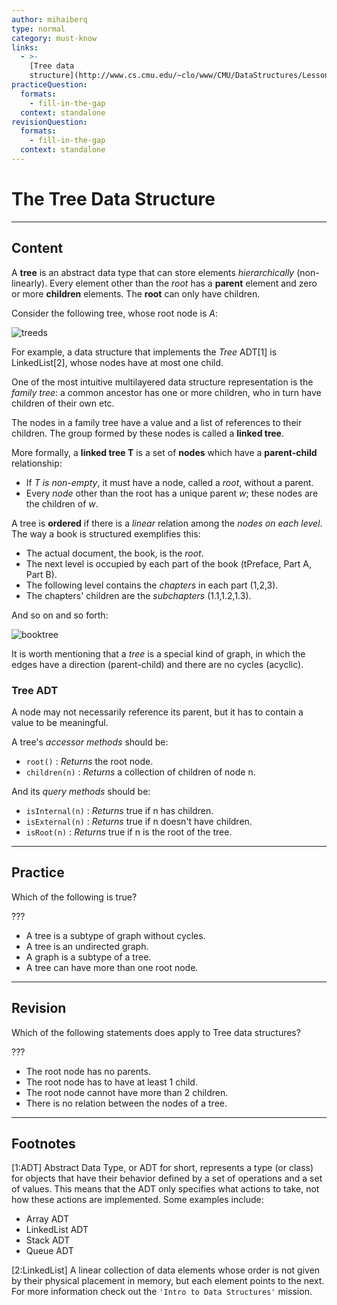 ```yaml
---
author: mihaiberq
type: normal
category: must-know
links:
  - >-
    [Tree data
    structure](http://www.cs.cmu.edu/~clo/www/CMU/DataStructures/Lessons/lesson4_1.htm){website}
practiceQuestion:
  formats:
    - fill-in-the-gap
  context: standalone
revisionQuestion:
  formats:
    - fill-in-the-gap
  context: standalone
---
```


# The Tree Data Structure


---

## Content

A **tree** is an abstract data type that can store elements *hierarchically* (non-linearly). Every element other than the *root* has a **parent** element and zero or more **children** elements. The **root** can only have children.

Consider the following tree, whose root node is *A*:

![treeds](https://img.enkipro.com/4e264ddca0d006f917fd2784dced716a.png)

For example, a data structure that implements the *Tree* ADT[1] is LinkedList[2], whose nodes have at most one child.

One of the most intuitive multilayered data structure representation is the *family tree*: a common ancestor has one or more children, who in turn have children of their own etc.

The nodes in a family tree have a value and a list of references to their children. The group formed by these nodes is called a **linked tree**.

More formally, a **linked tree T** is a set of **nodes** which have a **parent-child** relationship:

- If *T is non-empty*, it must have a node, called a *root*, without a parent.
- Every *node* other than the root has a unique parent *w*; these nodes are the children of *w*.

A tree is **ordered** if there is a *linear* relation among the *nodes on each level*. The way a book is structured exemplifies this:

- The actual document, the book, is the *root*.
- The next level is occupied by each part of the book (tPreface, Part A, Part B).
- The following level contains the *chapters* in each part (1,2,3).
- The chapters' children are the *subchapters* (1.1,1.2,1.3).

And so on and so forth:

![booktree](https://img.enkipro.com/80c15848eba8257d56620b059c830cf6.png)

It is worth mentioning that a *tree* is a special kind of graph, in which the edges have a direction (parent-child) and there are no cycles (acyclic).

### Tree ADT

A node may not necessarily reference its parent, but it has to contain a value to be meaningful.

A tree's *accessor methods* should be:

- `root()` : *Returns* the root node.
- `children(n)` : *Returns* a collection of children of node n.

And its *query methods* should be:

- `isInternal(n)` : *Returns* true if n has children.
- `isExternal(n)` : *Returns* true if n doesn't have children.
- `isRoot(n)` : *Returns* true if n is the root of the tree.


---

## Practice

Which of the following is true?

???

- A tree is a subtype of graph without cycles.
- A tree is an undirected graph.
- A graph is a subtype of a tree.
- A tree can have more than one root node.


---

## Revision

Which of the following statements does apply to Tree data structures?

???

- The root node has no parents.
- The root node has to have at least 1 child.
- The root node cannot have more than 2 children.
- There is no relation between the nodes of a tree.


---

## Footnotes

[1:ADT]
Abstract Data Type, or ADT for short, represents a type (or class) for objects that have their behavior defined by a set of operations and a set of values. This means that the ADT only specifies what actions to take, not how these actions are implemented. Some examples include:

- Array ADT
- LinkedList ADT
- Stack ADT
- Queue ADT

[2:LinkedList]
A linear collection of data elements whose order is not given by their physical placement in memory, but each element points to the next. For more information check out the `'Intro to Data Structures'` mission.
